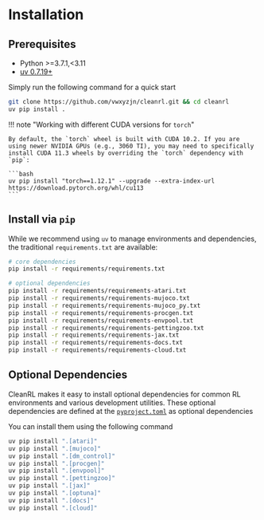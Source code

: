 # Installation

## Prerequisites

* Python >=3.7.1,<3.11
* [uv 0.7.19+](https://docs.astral.sh/uv/)

Simply run the following command for a quick start

```bash
git clone https://github.com/vwxyzjn/cleanrl.git && cd cleanrl
uv pip install .
```

<script id="asciicast-443647" src="https://asciinema.org/a/443647.js" async></script>


!!! note "Working with different CUDA versions for `torch`"

    By default, the `torch` wheel is built with CUDA 10.2. If you are using newer NVIDIA GPUs (e.g., 3060 TI), you may need to specifically install CUDA 11.3 wheels by overriding the `torch` dependency with `pip`:

    ```bash
    uv pip install "torch==1.12.1" --upgrade --extra-index-url https://download.pytorch.org/whl/cu113
    ```


## Install via `pip`

While we recommend using `uv` to manage environments and dependencies, the traditional `requirements.txt` are available:

```bash
# core dependencies
pip install -r requirements/requirements.txt

# optional dependencies
pip install -r requirements/requirements-atari.txt
pip install -r requirements/requirements-mujoco.txt
pip install -r requirements/requirements-mujoco_py.txt
pip install -r requirements/requirements-procgen.txt
pip install -r requirements/requirements-envpool.txt
pip install -r requirements/requirements-pettingzoo.txt
pip install -r requirements/requirements-jax.txt
pip install -r requirements/requirements-docs.txt
pip install -r requirements/requirements-cloud.txt
```


## Optional Dependencies

CleanRL makes it easy to install optional dependencies for common RL environments
and various development utilities. These optional dependencies are defined at the
[`pyproject.toml`](https://github.com/vwxyzjn/cleanrl/blob/6afb51624a6fd51775b8351dd25099bd778cb1b1/pyproject.toml#L22-L37) as optional dependencies

You can install them using the following command

```bash
uv pip install ".[atari]"
uv pip install ".[mujoco]"
uv pip install ".[dm_control]"
uv pip install ".[procgen]"
uv pip install ".[envpool]"
uv pip install ".[pettingzoo]"
uv pip install ".[jax]"
uv pip install ".[optuna]"
uv pip install ".[docs]"
uv pip install ".[cloud]"
```
